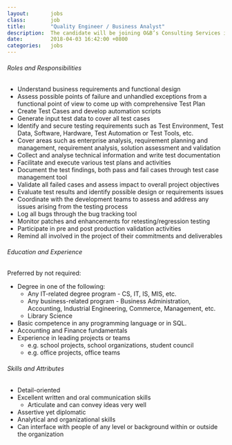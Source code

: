 ```yaml
---
layout:       jobs
class:        job
title:        "Quality Engineer / Business Analyst"
description:  The candidate will be joining O&B’s Consulting Services in developing custom software, understanding the business problems of the customer and providing solutions with the help of engineers.
date:         2018-04-03 16:42:00 +0800
categories:   jobs
---
```

<!-- Do not leave new lines after each element. Elements after new lines will not be rendered. -->
<h6 class="-dark">Roles and Responsibilities</h6>
<ul>
	<li>Understand business requirements and functional design</li>
	<li>Assess possible points of failure and unhandled exceptions from a functional point of view to come up with comprehensive Test Plan</li>
	<li>Create Test Cases and develop automation scripts</li>
	<li>Generate input test data to cover all test cases</li>
	<li>Identify and secure testing requirements such as Test Environment, Test Data, Software, Hardware, Test Automation or Test Tools, etc.</li>
	<li>Cover areas such as enterprise analysis, requirement planning and management, requirement analysis, solution assessment and validation</li>
	<li>Collect and analyse technical information and write test documentation</li>
	<li>Facilitate and execute various test plans and activities</li>
	<li>Document the test findings, both pass and fail cases through test case management tool</li>
	<li>Validate all failed cases and assess impact to overall project objectives</li>
	<li>Evaluate test results and identify possible design or requirements issues</li>
	<li>Coordinate with the development teams to assess and address any issues arising from the testing process</li>
	<li>Log all bugs through the bug tracking tool</li>
	<li>Monitor patches and enhancements for retesting/regression testing</li>
	<li>Participate in pre and post production validation activities</li>
	<li>Remind all involved in the project of their commitments and deliverables</li>
</ul>
<h6 class="-dark">Education and Experience</h6>
<p>Preferred by not required:</p>
<ul>
	<li>Degree in one of the following:
		<ul>
			<li>Any IT-related degree program - CS, IT, IS, MIS, etc.</li>
			<li>Any business-related program - Business Administration, Accounting, Industrial Engineering, Commerce, Management, etc.</li>
			<li>Library Science</li>
		</ul>
	</li>
	<li>Basic competence in any programming language or in SQL.</li>
	<li>Accounting and Finance fundamentals</li>
	<li>Experience in leading projects or teams
		<ul>
			<li>e.g. school projects, school organizations, student council</li>
			<li>e.g. office projects, office teams</li>
		</ul>
	</li>
</ul>
<h6 class="-dark">Skills and Attributes</h6>
<ul>
	<li>Detail-oriented</li>
	<li>Excellent written and oral communication skills
		<ul>
			<li>Articulate and can convey ideas very well</li>
		</ul>
	</li>
	<li>Assertive yet diplomatic</li>
	<li>Analytical and organizational skills</li>
	<li>Can interface with people of any level or background within or outside the organization</li>
</ul>